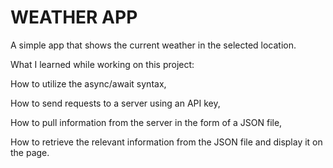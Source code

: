 # WEATHER APP

A simple app that shows the current weather in the selected location.

What I learned while working on this project:


How to utilize the async/await syntax,

How to send requests to a server using an API key,

How to pull information from the server in the form of a JSON file,

How to retrieve the relevant information from the JSON file and display it on the page.
